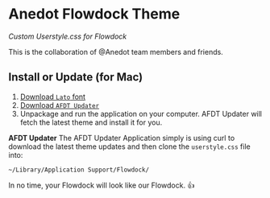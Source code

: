 # Anedot Flowdock Theme
*Custom Userstyle.css for Flowdock*

This is the collaboration of @Anedot team members and friends.

## Install or Update (for Mac)

1. [Download `Lato` font](http://www.fontsquirrel.com/fonts/download/lato "Download `Lato` font")
2. [Download `AFDT Updater`](https://github.com/anedot/flowdock-theme/blob/master/AFDT-Updator.zip?raw=true "Download `AFDT Updater`")
3. Unpackage and run the application on your computer. AFDT Updater will fetch the latest theme and install it for you.

**AFDT Updater**
The AFDT Updater Application simply is using curl to download the latest theme updates and then clone the `userstyle.css` file into:

`~/Library/Application Support/Flowdock/`

In no time, your Flowdock will look like our Flowdock. :+1:
